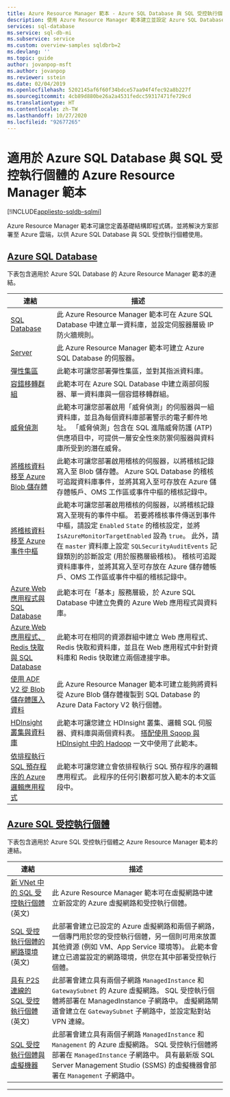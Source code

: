 ```yaml
---
title: Azure Resource Manager 範本 - Azure SQL Database 與 SQL 受控執行個體
description: 使用 Azure Resource Manager 範本建立並設定 Azure SQL Database 與 Azure SQL 受控執行個體。
services: sql-database
ms.service: sql-db-mi
ms.subservice: service
ms.custom: overview-samples sqldbrb=2
ms.devlang: ''
ms.topic: guide
author: jovanpop-msft
ms.author: jovanpop
ms.reviewer: sstein
ms.date: 02/04/2019
ms.openlocfilehash: 5202145af6f60f34bdce57aa94f4fec92a8b227f
ms.sourcegitcommit: 4cb89d880be26a2a4531fedcc59317471fe729cd
ms.translationtype: HT
ms.contentlocale: zh-TW
ms.lasthandoff: 10/27/2020
ms.locfileid: "92677265"
---
```

# <a name="azure-resource-manager-templates-for-azure-sql-database--sql-managed-instance"></a>適用於 Azure SQL Database 與 SQL 受控執行個體的 Azure Resource Manager 範本
[!INCLUDE[appliesto-sqldb-sqlmi](../includes/appliesto-sqldb-sqlmi.md)]

Azure Resource Manager 範本可讓您定義基礎結構即程式碼，並將解決方案部署至 Azure 雲端，以供 Azure SQL Database 與 SQL 受控執行個體使用。

## <a name="azure-sql-database"></a>[Azure SQL Database](#tab/single-database)

下表包含適用於 Azure SQL Database 的 Azure Resource Manager 範本的連結。

|連結 |描述|
|---|---|
| [SQL Database](https://github.com/Azure/azure-quickstart-templates/tree/master/201-sql-database-transparent-encryption-create) | 此 Azure Resource Manager 範本可在 Azure SQL Database 中建立單一資料庫，並設定伺服器層級 IP 防火牆規則。 |
| [Server](https://github.com/Azure/azure-quickstart-templates/tree/master/101-sql-logical-server) | 此 Azure Resource Manager 範本可建立 Azure SQL Database 的伺服器。 |
| [彈性集區](https://github.com/Azure/azure-quickstart-templates/tree/master/101-sql-elastic-pool-create) | 此範本可讓您部署彈性集區，並對其指派資料庫。 |
| [容錯移轉群組](https://github.com/Azure/azure-quickstart-templates/tree/master/101-sql-with-failover-group) | 此範本可在 Azure SQL Database 中建立兩部伺服器、單一資料庫與一個容錯移轉群組。|
| [威脅偵測](https://github.com/Azure/azure-quickstart-templates/tree/master/201-sql-threat-detection-db-policy-multiple-databases) | 此範本可讓您部署啟用「威脅偵測」的伺服器與一組資料庫，並且為每個資料庫部署警示的電子郵件地址。 「威脅偵測」包含在 SQL 進階威脅防護 (ATP) 供應項目中，可提供一層安全性來防禦伺服器與資料庫所受到的潛在威脅。|
| [將稽核資料移至 Azure Blob 儲存體](https://github.com/Azure/azure-quickstart-templates/tree/master/201-sql-auditing-server-policy-to-blob-storage) | 此範本可讓您部署啟用稽核的伺服器，以將稽核記錄寫入至 Blob 儲存體。 Azure SQL Database 的稽核可追蹤資料庫事件，並將其寫入至可存放在 Azure 儲存體帳戶、OMS 工作區或事件中樞的稽核記錄中。|
| [將稽核資料移至 Azure 事件中樞](https://github.com/Azure/azure-quickstart-templates/tree/master/201-sql-auditing-server-policy-to-eventhub) | 此範本可讓您部署啟用稽核的伺服器，以將稽核記錄寫入至現有的事件中樞。 若要將稽核事件傳送到事件中樞，請設定 `Enabled` `State` 的稽核設定，並將 `IsAzureMonitorTargetEnabled` 設為 `true`。 此外，請在 `master` 資料庫上設定 `SQLSecurityAuditEvents` 記錄類別的診斷設定 (用於服務層級稽核)。 稽核可追蹤資料庫事件，並將其寫入至可存放在 Azure 儲存體帳戶、OMS 工作區或事件中樞的稽核記錄中。|
| [Azure Web 應用程式與 SQL Database](https://github.com/Azure/azure-quickstart-templates/tree/master/201-web-app-sql-database) | 此範本可在「基本」服務層級，於 Azure SQL Database 中建立免費的 Azure Web 應用程式與資料庫。|
| [Azure Web 應用程式、Redis 快取與 SQL Database](https://github.com/Azure/azure-quickstart-templates/tree/master/201-web-app-redis-cache-sql-database) | 此範本可在相同的資源群組中建立 Web 應用程式、Redis 快取和資料庫，並且在 Web 應用程式中針對資料庫和 Redis 快取建立兩個連接字串。|
| [使用 ADF V2 從 Blob 儲存體匯入資料](https://github.com/Azure/azure-quickstart-templates/tree/master/101-data-factory-v2-blob-to-sql-copy) | 此 Azure Resource Manager 範本可建立能夠將資料從 Azure Blob 儲存體複製到 SQL Database 的 Azure Data Factory V2 執行個體。|
| [HDInsight 叢集與資料庫](https://github.com/Azure/azure-quickstart-templates/tree/master/101-hdinsight-linux-with-sql-database) | 此範本可讓您建立 HDInsight 叢集、邏輯 SQL 伺服器、資料庫與兩個資料表。 [搭配使用 Sqoop 與 HDInsight 中的 Hadoop](../../hdinsight/hadoop/hdinsight-use-sqoop.md) 一文中使用了此範本。 |
| [依排程執行 SQL 預存程序的 Azure 邏輯應用程式](https://github.com/Azure/azure-quickstart-templates/tree/master/101-logic-app-sql-proc) | 此範本可讓您建立會依排程執行 SQL 預存程序的邏輯應用程式。 此程序的任何引數都可放入範本的本文區段中。|

## <a name="azure-sql-managed-instance"></a>[Azure SQL 受控執行個體](#tab/managed-instance)

下表包含適用於 Azure SQL 受控執行個體之 Azure Resource Manager 範本的連結。

|連結|描述|
|---|---|
| [新 VNet 中的 SQL 受控執行個體](https://github.com/Azure/azure-quickstart-templates/tree/master/101-sqlmi-new-vnet) \(英文\) | 此 Azure Resource Manager 範本可在虛擬網路中建立新設定的 Azure 虛擬網路和受控執行個體。 |
| [SQL 受控執行個體的網路環境](https://github.com/Azure/azure-quickstart-templates/tree/master/101-sql-managed-instance-azure-environment) \(英文\) | 此部署會建立已設定的 Azure 虛擬網路和兩個子網路，一個專門用於您的受控執行個體，另一個則可用來放置其他資源 (例如 VM、App Service 環境等)。 此範本會建立已適當設定的網路環境，供您在其中部署受控執行個體。 |
| [具有 P2S 連線的 SQL 受控執行個體](https://github.com/Azure/azure-quickstart-templates/tree/master/201-sqlmi-new-vnet-w-point-to-site-vpn) \(英文\) | 此部署會建立具有兩個子網路 `ManagedInstance` 和 `GatewaySubnet` 的 Azure 虛擬網路。 SQL 受控執行個體將部署在 ManagedInstance 子網路中。 虛擬網路閘道會建立在 `GatewaySubnet` 子網路中，並設定點對站 VPN 連線。 |
| [SQL 受控執行個體與虛擬機器](https://github.com/Azure/azure-quickstart-templates/tree/master/201-sqlmi-new-vnet-w-jumpbox) | 此部署會建立具有兩個子網路 `ManagedInstance` 和 `Management` 的 Azure 虛擬網路。 SQL 受控執行個體將部署在 `ManagedInstance` 子網路中。 具有最新版 SQL Server Management Studio (SSMS) 的虛擬機器會部署在 `Management` 子網路中。 |

---